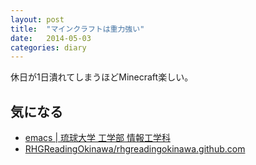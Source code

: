 ```yaml
---
layout: post
title:  "マインクラフトは重力強い"
date:   2014-05-03
categories: diary
---
```


休日が1日潰れてしまうほどMinecraft楽しい。

## 気になる
- [emacs | 琉球大学 工学部 情報工学科](https://ie.u-ryukyu.ac.jp/%E5%AD%A6%E7%A7%91%E5%86%85%E5%90%91%E3%81%91%E6%83%85%E5%A0%B1/howto/%E3%83%A6%E3%83%BC%E3%82%B6%E3%83%BC%E5%90%91%E3%81%91%E6%83%85%E5%A0%B1/macosx/emacs/)
- [RHGReadingOkinawa/rhgreadingokinawa.github.com](https://github.com/RHGReadingOkinawa/rhgreadingokinawa.github.com)
